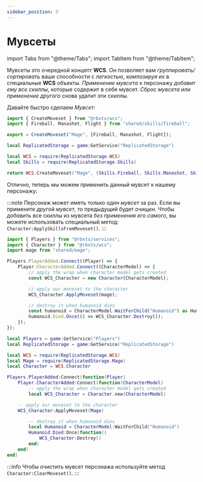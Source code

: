 ```yaml
---
sidebar_position: 3
---
```


# Мувсеты

import Tabs from "@theme/Tabs";
import TabItem from "@theme/TabItem";

Мувсеты это очередной концепт **WCS**. Он позволяет вам *группировать/сортировать* ваши способности с *легкостью*, *композируя* их в специальные **WCS** объекты.
*Применение мувсета* к персонажу *добавит ему все скиллы*, которые содержит в себе мувсет.
*Сброс мувсета* или *применение другого* снова удалит эти скиллы.

Давайте быстро сделаем *Мувсет*:

<Tabs groupId="languages">
<TabItem value="TypeScript" default>

```ts title="mage.ts" showLineNumbers
import { CreateMoveset } from "@rbxts/wcs";
import { Fireball, Manashot, Flight } from "shared/skills/fireball";

export = CreateMoveset("Mage", [Fireball, Manashot, Flight]);
```

</TabItem>
<TabItem value="Luau">

```lua title="mage.lua" showLineNumbers
local ReplicatedStorage = game:GetService("ReplicatedStorage")

local WCS = require(ReplicatedStorage.WCS)
local Skills = require(ReplicatedStorage.Skills)

return WCS.CreateMoveset("Mage", {Skills.Fireball, Skills.Manashot, Skills.Flight})
```

</TabItem>
</Tabs>

Отлично, теперь мы можем *применить* данный мувсет к нашему персонажу:

:::note
Персонаж может иметь только *один мувсет* за раз. Если вы примените *другой мувсет*, то предыдущий будет *очищен*.
Чтобы *добавить* все скиллы из мувсета *без применения его самого*, вы можете использовать специальный метод: `Character:ApplySkillsFromMoveset()`.
:::

<Tabs groupId="languages">
<TabItem value="TypeScript" default>

```ts title="character.ts" showLineNumbers {10-11}
import { Players } from "@rbxts/services";
import { Character } from "@rbxts/wcs";
import mage from "shared/mage";

Players.PlayerAdded.Connect((Player) => {
	Player.CharacterAdded.Connect((CharacterModel) => {
		// apply the wrap when character model gets created
		const WCS_Character = new Character(CharacterModel);

		// apply our moveset to the character
		WCS_Character.ApplyMoveset(mage);

		// destroy it when humanoid dies
		const humanoid = CharacterModel.WaitForChild("Humanoid") as Humanoid;
		humanoid.Died.Once(() => WCS_Character.Destroy());
	});
});
```

</TabItem>
<TabItem value="Luau">

```lua title="character.lua" showLineNumbers {13-14}
local Players = game:GetService("Players")
local ReplicatedStorage = game:GetService("ReplicatedStorage")

local WCS = require(ReplicatedStorage.WCS)
local Mage = require(ReplicatedStorage.Mage)
local Character = WCS.Character

Players.PlayerAdded:Connect(function(Player)
    Player.CharacterAdded:Connect(function(CharacterModel)
    	-- apply the wrap when character model gets created
        local WCS_Character = Character.new(CharacterModel)

	-- apply our moveset to the character
	WCS_Character:ApplyMoveset(Mage)

        -- destroy it when humanoid dies
        local Humanoid = CharacterModel:WaitForChild("Humanoid")
        Humanoid.Died:Once(function()
            WCS_Character:Destroy()
        end)
    end)
end)
```

</TabItem>
</Tabs>

:::info
Чтобы очистить мувсет персонажа используйте метод `Character:ClearMoveset()`.
:::